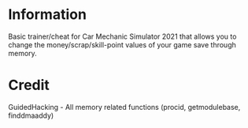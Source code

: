 # Information
Basic trainer/cheat for Car Mechanic Simulator 2021 that allows you to change the money/scrap/skill-point values of your game save through memory.
# Credit
GuidedHacking - All memory related functions (procid, getmodulebase, finddmaaddy)
